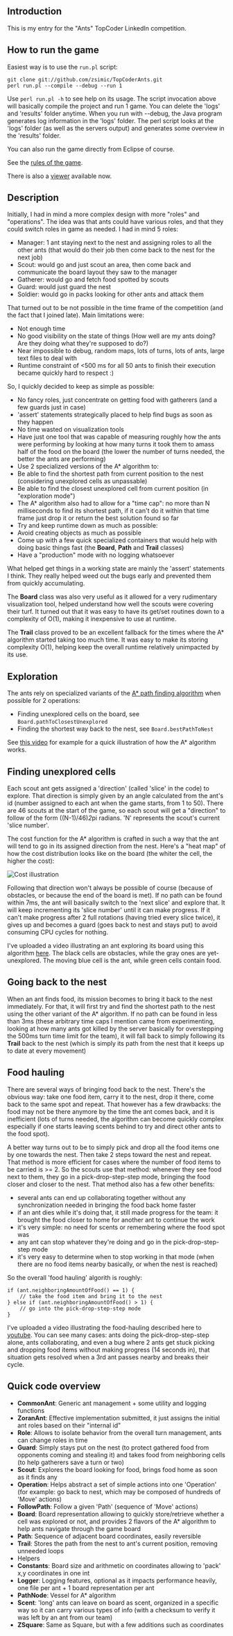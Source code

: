 Introduction
------------
This is my entry for the "Ants" TopCoder LinkedIn competition.

How to run the game
-------------------
Easiest way is to use the `run.pl` script:

	git clone git://github.com/zsimic/TopCoderAnts.git
	perl run.pl --compile --debug --run 1

Use `perl run.pl -h` to see help on its usage.
The script invocation above will basically compile the project and run 1 game.
You can delete the 'logs' and 'results' folder anytime.
When you run with --debug, the Java program generates log information in the 'logs' folder.
The perl script looks at the 'logs' folder (as well as the servers output) and generates some overview in the 'results' folder.

You can also run the game directly from Eclipse of course.

See the [rules of the game](TopCoderAnts/blob/master/RULES.md).

There is also a [viewer](TopCoderAnts/tree/master/viewer) available now.

Description
-----------

Initially, I had in mind a more complex design with more "roles" and "operations".
The idea was that ants could have various roles, and that they could switch roles in game as needed.
I had in mind 5 roles:

- Manager: 1 ant staying next to the nest and assigning roles to all the other ants (that would do their job then come back to the nest for the next job)
- Scout: would go and just scout an area, then come back and communicate the board layout they saw to the manager
- Gatherer: would go and fetch food spotted by scouts
- Guard: would just guard the nest
- Soldier: would go in packs looking for other ants and attack them

That turned out to be not possible in the time frame of the competition (and the fact that I joined late).
Main limitations were:

- Not enough time
- No good visibility on the state of things (How well are my ants doing? Are they doing what they're supposed to do?)
- Near impossible to debug, random maps, lots of turns, lots of ants, large text files to deal with
- Runtime constraint of <500 ms for all 50 ants to finish their execution became quickly hard to respect :)

So, I quickly decided to keep as simple as possible:

- No fancy roles, just concentrate on getting food with gatherers (and a few guards just in case)
- 'assert' statements strategically placed to help find bugs as soon as they happen
- No time wasted on visualization tools
- Have just one tool that was capable of measuring roughly how the ants were performing by looking at how many turns it took them to amass half of the food on the board (the lower the number of turns needed, the better the ants are performing)
- Use 2 specialized versions of the A* algorithm to:
 - Be able to find the shortest path from current position to the nest (considering unexplored cells as unpassable)
 - Be able to find the closest unexplored cell from current position (in "exploration mode")
- The A* algorithm also had to allow for a "time cap": no more than N milliseconds to find its shortest path, if it can't do it within that time frame just drop it or return the best solution found so far
- Try and keep runtime down as much as possible:
 - Avoid creating objects as much as possible
 - Come up with a few quick specialized containers that would help with doing basic things fast (the **Board**, **Path** and **Trail** classes)
 - Have a "production" mode with no logging whatsoever

What helped get things in a working state are mainly the 'assert' statements I think.
They really helped weed out the bugs early and prevented them from quickly accumulating.

The **Board** class was also very useful as it allowed for a very rudimentary visualization tool,
helped understand how well the scouts were covering their turf.
It turned out that it was easy to have its get/set routines down to a complexity of O(1), making it inexpensive to use at runtime.

The **Trail** class proved to be an excellent fallback for the times where the A* algorithm started taking too much time.
It was easy to make its storing complexity O(1), helping keep the overall runtime relatively unimpacted by its use.

Exploration
-----------
The ants rely on specialized variants of the [A* path finding algorithm](http://theory.stanford.edu/~amitp/GameProgramming/AStarComparison.html)
when possible for 2 operations:

- Finding unexplored cells on the board, see `Board.pathToClosestUnexplored`
- Finding the shortest way back to the nest, see `Board.bestPathToNest`

See [this video](http://www.youtube.com/watch?v=FNRfSQDF7TA) for example for a quick illustration of how the A* algorithm works.

## Finding unexplored cells
Each scout ant gets assigned a 'direction' (called 'slice' in the code) to explore.
That direction is simply given by an angle calculated from the ant's id (number assigned to each ant when the game starts, from 1 to 50).
There are 46 scouts at the start of the game, so each scout will get a "direction" to follow of the form ((N-1)/46)*2*pi radians.
'N' represents the scout's current 'slice number'.

The cost function for the A* algorithm is crafted in such a way that the ant will tend to go in its assigned direction from the nest.
Here's a "heat map" of how the cost distribution looks like on the board (the whiter the cell, the higher the cost):

![Cost illustration](https://github.com/zsimic/TopCoderAnts/raw/master/cost-illustration.png)

Following that direction won't always be possible of course (because of obstacles, or because the end of the board is met).
If no path can be found within 7ms, the ant will basically switch to the 'next slice' and explore that.
It will keep incrementing its 'slice number' until it can make progress.
If it can't make progress after 2 full rotations (having tried every slice twice),
it gives up and becomes a guard (goes back to nest and stays put) to avoid consuming CPU cycles for nothing.

I've uploaded a video illustrating an ant exploring its board using this algorithm [here](http://www.youtube.com/watch?v=GbUTx1at1XY).
The black cells are obstacles, while the gray ones are yet-unexplored. The moving blue cell is the ant, while green cells contain food.

## Going back to the nest
When an ant finds food, its mission becomes to bring it back to the nest immediately.
For that, it will first try and find the shortest path to the nest using the other variant of the A* algorithm.
If no path can be found in less than 3ms
(these arbitrary time caps I mention came from experimenting,
looking at how many ants got killed by the server basically for overstepping the 500ms turn time limit for the team),
it will fall back to simply following its **Trail** back to the nest
(which is simply its path from the nest that it keeps up to date at every movement)

Food hauling
------------
There are several ways of bringing food back to the nest.
There's the obvious way: take one food item, carry it to the nest, drop it there, come back to the same spot and repeat.
That however has a few drawbacks: the food may not be there anymore by the time the ant comes back, and it is inefficient
(lots of turns needed, the algorithm can become quickly complex especially if one starts leaving scents behind to try and direct other ants
to the food spot).

A better way turns out to be to simply pick and drop all the food items one by one towards the nest.
Then take 2 steps toward the nest and repeat. That method is more efficient for cases where the number of food items to be carried is >= 2.
So the scouts use that method: whenever they see food next to them, they go in a pick-drop-step-step mode, bringing the food closer and closer to the nest.
That method also has a few other benefits:

- several ants can end up collaborating together without any synchronization needed in bringing the food back home faster
- if an ant dies while it's doing that, it still made progress for the team: it brought the food closer to home for another ant to continue the work
- it's very simple: no need for scents or remembering where the food spot was
- any ant can stop whatever they're doing and go in the pick-drop-step-step mode
- it's very easy to determine when to stop working in that mode (when there are no food items nearby basically, or when the nest is reached)

So the overall 'food hauling' algorith is roughly:

	if (ant.neighboringAmountOfFood() == 1) {
		// take the food item and bring it to the nest
	} else if (ant.neighboringAmountOfFood() > 1) {
		// go into the pick-drop-step-step mode
	}

I've uploaded a video illustrating the food-hauling described here to [youtube](http://www.youtube.com/watch?v=k8HUP4V1xvQ).
You can see many cases: ants doing the pick-drop-step-step alone, ants collaborating,
and even a bug where 2 ants get stuck picking and dropping food items without making progress (14 seconds in),
that situation gets resolved when a 3rd ant passes nearby and breaks their cycle.

Quick code overview
-------------------

- **CommonAnt**: Generic ant management + some utility and logging functions
 - **ZoranAnt**: Effective implementation submitted, it just assigns the initial ant roles based on their "internal id"
- **Role**: Allows to isolate behavior from the overall turn management, ants can change roles in time
 - **Guard**: Simply stays put on the nest (to protect gathered food from opponents coming and stealing it) and takes food from neighboring cells (to help gatherers save a turn or two)
 - **Scout**: Explores the board looking for food, brings food home as soon as it finds any
- **Operation**: Helps abstract a set of simple actions into one 'Operation' (for example: go back to nest, which may be composed of hundreds of 'Move' actions)
 - **FollowPath**: Follow a given 'Path' (sequence of 'Move' actions)
- **Board**: Board representation allowing to quickly store/retrieve whether a cell was explored or not, and provides 2 flavors of the A* algorithm to help ants navigate through the game board
- **Path**: Sequence of adjacent board coordinates, easily reversible
- **Trail**: Stores the path from the nest to ant's current position, removing unneeded loops
- Helpers
 - **Constants**: Board size and arithmetic on coordinates allowing to 'pack' x,y coordinates in one int
 - **Logger**: Logging features, optional as it impacts performance heavily, one file per ant + 1 board representation per ant
 - **PathNode**: Vessel for A* algorithm
 - **Scent**: 'long' ants can leave on board as scent, organized in a specific way so it can carry various types of info (with a checksum to verify it was left by an ant from our team)
 - **ZSquare**: Same as Square, but with a few additions such as coordinates
